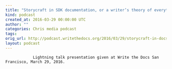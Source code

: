 ```yaml
---
title: "Storycraft in SDK documentation, or a writer’s theory of everything, by Elisa Sawyer"
kind: podcast
created_at: 2016-03-29 00:00:00 UTC
author: ""
categories: Chris media podcast
tags: 
orig_url: http://podcast.writethedocs.org/2016/03/29/storycraft-in-docs-elisa-sawyer/
layout: podcast
---
```


                Lightning talk presentation given at Write the Docs San Francisco, March 29, 2016.
            